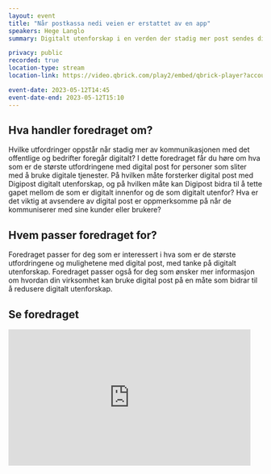 ```yaml
---
layout: event
title: "Når postkassa nedi veien er erstattet av en app" 
speakers: Hege Langlo
summary: Digitalt utenforskap i en verden der stadig mer post sendes digitalt i stedet for fysisk. (ny tid)

privacy: public
recorded: true
location-type: stream
location-link: https://video.qbrick.com/play2/embed/qbrick-player?accountId=763558&mediaId=820f32d4-6353-47f4-ab59-01c66125529f&configId=qbrick-player&pageStyling=adaptive&autoplay=false&repeat=false&sharing=true&download=false&volume

event-date: 2023-05-12T14:45
event-date-end: 2023-05-12T15:10
---
```

## Hva handler foredraget om?
Hvilke utfordringer oppstår når stadig mer av kommunikasjonen med det offentlige og bedrifter foregår digitalt? I dette foredraget får du høre om hva som er de største utfordringene med digital post for personer som sliter med å bruke digitale tjenester. På hvilken måte forsterker digital post med Digipost digitalt utenforskap, og på hvilken måte kan Digipost bidra til å tette gapet mellom de som er digitalt innenfor og de som digitalt utenfor? Hva er det viktig at avsendere av digital post er oppmerksomme på når de kommuniserer med sine kunder eller brukere?

## Hvem passer foredraget for?
Foredraget passer for deg som er interessert i hva som er de største utfordringene og mulighetene med digital post, med tanke på digitalt utenforskap. Foredraget passer også for deg som ønsker mer informasjon om hvordan din virksomhet kan bruke digital post på en måte som bidrar til å redusere digitalt utenforskap.

## Se foredraget
<iframe title="Video: MiM12mai-del2" src="https://video.qbrick.com/play2/embed/qbrick-player?accountId=763558&mediaId=820f32d4-6353-47f4-ab59-01c66125529f&configId=qbrick-player&pageStyling=adaptive&autoplay=false&repeat=false&sharing=true&download=false&volume" allowFullScreen="true" frameborder="0" border="0" height="270" width="480"></iframe>
